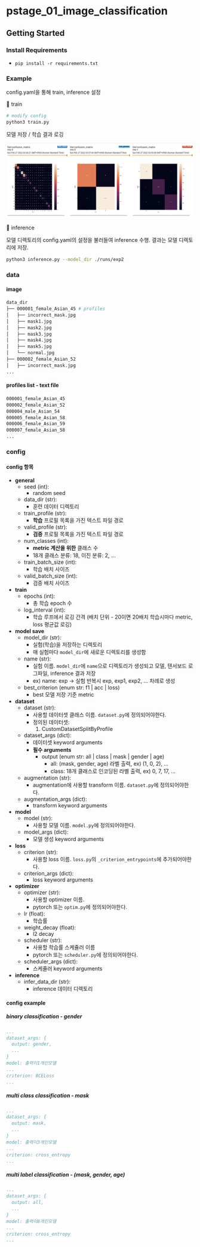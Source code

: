 # pstage_01_image_classification

## Getting Started    
### Install Requirements
- `pip install -r requirements.txt`

### Example

config.yaml을 통해 train, inference 설정

🤔 train
```bash
# modify config 
python3 train.py
```
모델 저장 / 학습 결과 로깅 

![cm](readme_images/cm.png)

🤔 inference

모델 디렉토리의 config.yaml의 설정을 불러들여 inference 수행. 결과는 모델 디렉토리에 저장.

```bash
python3 inference.py --model_dir ./runs/exp2
```

### data
#### image 
```bash
data_dir
├── 000001_female_Asian_45 # profiles
│   ├── incorrect_mask.jpg
│   ├── mask1.jpg
│   ├── mask2.jpg
│   ├── mask3.jpg
│   ├── mask4.jpg
│   ├── mask5.jpg
│   └── normal.jpg
├── 000002_female_Asian_52
│   ├── incorrect_mask.jpg
...
```

#### profiles list - text file
```bash
000001_female_Asian_45
000002_female_Asian_52
000004_male_Asian_54
000005_female_Asian_58
000006_female_Asian_59
000007_female_Asian_58
...
```


### config
#### config 항목
* **general**
  * seed (int):
    * random seed
  * data_dir (str):
    * 훈련 데이터 디렉토리 
  * train_profile (str):
    * **학습** 프로필 목록을 가진 텍스트 파일 경로
  * valid_profile (str):
    * **검증** 프로필 목록을 가진 텍스트 파일 경로
  * num_classes (int):
    * **metric 계산을 위한** 클래스 수
    * 18개 클래스 분류: 18, 이진 분류: 2, ... 
  * train_batch_size (int):
    * 학습 배치 사이즈
  * valid_batch_size (int):
    * 검증 배치 사이즈
* **train**
  * epochs (int):
    * 총 학습 epoch 수
  * log_interval (int):
    * 학습 루프에서 로깅 간격 (배치 단위 - 20이면 20배치 학습시마다 metric, loss 평균값 로깅)
* **model save**
  * model_dir (str):
    * 실험(학습)을 저장하는 디렉토리
    * 매 실험마다 `model_dir`에 새로운 디렉토리를 생성함
  * name (str):
    * 실험 이름. `model_dir`에 `name`으로 디렉토리가 생성되고 모델, 텐서보드 로그파일, inference 결과 저장
    * ex) name: exp -> 실험 반복시 exp, exp1, exp2, ... 차례로 생성
  * best_criterion (enum str: f1 | acc | loss)
    * best 모델 저장 기준 metric
* **dataset**
  * dataset (str):
    * 사용할 데이터셋 클래스 이름. `dataset.py`에 정의되어야한다.
    * 정의된 데이터셋:
      1. CustomDatasetSplitByProfile 
  * dataset_args (dict):
    * 데이터셋 keyword arguments
    * **필수 arguments**
      * output (enum str: all | class | mask | gender | age)
        * all: (mask, gender, age) 라벨 출력, ex) (1, 0, 2), ...
        * class: 18개 클래스로 인코딩된 라벨 출력, ex) 0, 7, 17, ...
  * augmentation (str):
    * augmentation에 사용할 transform 이름. `dataset.py`에 정의되어야한다.
  * augmentation_args (dict):
    * transform keyword arguments
* **model**
  * model (str):
    * 사용할 모델 이름. `model.py`에 정의되어야한다.
  * model_args (dict):
    * 모델 생성 keyword arguments
* **loss**
  * criterion (str):
    * 사용할 loss 이름. `loss.py`의 `_criterion_entrypoints`에 추가되어야한다.
  * criterion_args (dict):
    * loss keyword arguments
* **optimizer**
  * optimizer (str):
    * 사용할 optimizer 이름.
    * pytorch 또는 `optim.py`에 정의되어야한다. 
  * lr (float):
    * 학습률
  * weight_decay (float):
    * l2 decay
  * scheduler (str):
    * 사용할 학습률 스케쥴러 이름
    * pytorch 또는 `scheduler.py`에 정의되어야한다.
  * scheduler_args (dict):
    * 스케쥴러 keyword arguments
* **inference**
  * infer_data_dir (str):
    * inference 데이터 디렉토리

#### config example
##### binary classification - gender
```yaml
...
dataset_args: {
  output: gender,
  ...
}
model: 출력이1개인모델
...
criterion: BCELoss
...
```
##### multi class classification - mask
```yaml
...
dataset_args: {
  output: mask,
  ...
}
model: 출력이3개인모델
...
criterion: cross_entropy
...
```
##### multi label classification - (mask, gender, age)
```yaml
...
dataset_args: {
  output: all,
  ...
}
model: 출력이8개인모델
...
criterion: cross_entropy
...
```